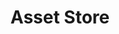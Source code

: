 ---
layout: default
title: Asset Store
nav_order: 6
parent: Uni-verse Interface
grand_parent: Working in Uni-verse Studio
---